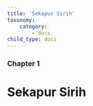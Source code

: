 ```yaml
---
title: 'Sekapur Sirih'
taxonomy:
    category:
        - docs
child_type: docs
---
```


### Chapter 1

# Sekapur Sirih
